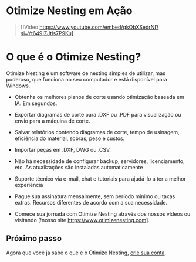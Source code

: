 # Otimize Nesting em Ação

> [!Video https://www.youtube.com/embed/qkObXSedrNI?si=Yt649IZJtIs7P9Ku]


 # O que é o Otimize Nesting?

Otimize Nesting é um software de nesting simples de utilizar, mas poderoso, que funciona no seu computador e está disponível para Windows.

* Obtenha os melhores planos de corte usando otimização baseada em IA. Em segundos.

* Exportar diagramas de corte para .DXF ou .PDF para visualização ou envio para a máquina de corte.

* Salvar relatórios contendo diagramas de corte, tempo de usinagem, eficiência do material, sobras, peso e custos.

* Importar peças em .DXF, DWG ou .CSV.

* Não há necessidade de configurar backup, servidores, licenciamento, etc. As atualizações são instaladas automaticamente

* Suporte técnico via e-mail, chat e tutoriais para ajudá-lo a ter a melhor experiência

* Pague sua assinatura mensalmente, sem período mínimo ou taxas extras. Recursos diferentes de acordo com a sua necessidade.

* Comece sua jornada com Otimize Nesting através dos nossos vídeos ou visitando [!nosso site https://www.otimizenesting.com].

## Próximo passo

Agora que você já sabe o que é o Otimize Nesting, [crie sua conta](tutorial/criando-uma-conta.md).